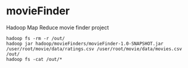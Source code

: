 # movieFinder
Hadoop Map Reduce movie finder project


```
hadoop fs -rm -r /out/ 
hadoop jar hadoop/movieFinders/movieFinder-1.0-SNAPSHOT.jar /user/root/movie/data/ratings.csv /user/root/movie/data/movies.csv /out/
hadoop fs -cat /out/*
```